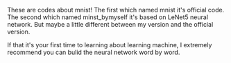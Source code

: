 These are codes about mnist!
The first which named mnist it's official code.
The second which named minst_bymyself it's based on LeNet5 neural network.
But maybe a little different between my version and the official version.

If that it's your first time to learning about learning machine, 
I extremely recommend you can bulid the neural network word by word. 
